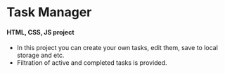 # Task Manager
#### HTML, CSS, JS project
* In this project you can create your own tasks, edit them, save to local storage and etc. 
* Filtration of active and completed tasks is provided.